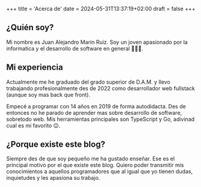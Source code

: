 +++
title = 'Acerca de'
date = 2024-05-31T13:37:19+02:00
draft = false
+++

## ¿Quién soy?
Mi nombre es Juan Alejandro Marin Ruiz. Soy un joven apasionado por la informatica y el desarrollo
de software en general 🧑🏻‍💻.

## Mi experiencia
Actualmente me he graduado del grado superior de D.A.M. y llevo trabajando profesionalmente
des de 2022 como desarrollador web fullstack (aunque soy mas back que front).

Empecé a programar con 14 años en 2019 de forma autodidacta. Des de entonces no he parado de aprender
mas sobre desarrollo de software, sobretodo web. Mis herramientas principales son TypeScript y Go, adivinad
cual es mi favorito 😉.

## ¿Porque existe este blog?
Siempre des de que soy pequeño me ha gustado enseñar. Ese es el principal motivo por el que existe este blog.
Quiero poder transmitir mis conocimientos a aquellos programadores que al igual que yo tienen dudas, inquietudes
y les apasiona su trabajo.
